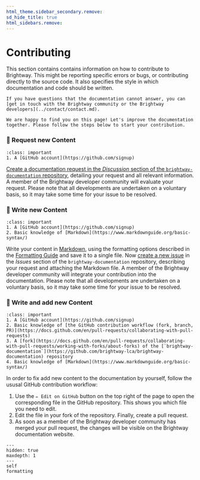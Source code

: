 ```yaml
---
html_theme.sidebar_secondary.remove:
sd_hide_title: true
html_sidebars.remove:
---
```


# Contributing

This section contains contains information on how to contribute to Brightway. This might be reporting specific errors or bugs, or contributing directly to the source code. It also specifies the style in which documentation and code should be written.

```{seealso}
If you have questions that the documentation cannot answer, you can [get in touch with the Brightway community or the Brightway developers](../contact/contact.md).
```


```{note}
We are happy to find you on this page! Let's improve the documentation together. Please follow the steps below to start your contribution.
```


### 🥉 Request new Content

```{admonition} Prerequisites
:class: important
1. A [GitHub account](https://github.com/signup)
```

[Create a documentation request in the _Discussion_ section of the `brightway-documentation` repository](https://github.com/brightway-lca/brightway-documentation/discussions/new?category=documentation-request), detailing your request and all relevant information. A member of the Brightway developer community will evaluate your request. Please note that all developments are undertaken on a voluntary basis, so it may take some time for your issue to be resolved.

### 🥈 Write new Content

```{admonition} Prerequisites
:class: important
1. A [GitHub account](https://github.com/signup)
2. Basic knowledge of [Markdown](https://www.markdownguide.org/basic-syntax/)
```

Write your content in [Markdown](https://en.wikipedia.org/wiki/Markdown), using the formatting options described in the [Formatting Guide](./formatting.md) and save it to a single file. Now [create a new issue](https://github.com/brightway-lca/brightway-documentation/issues/new) in the _Issues_ section of the `brightway-documentation` repository, describing your request and attaching the Markdown file. A member of the Brightway developer community will integrate your contribution into the documentation. Please note that all developments are undertaken on a voluntary basis, so it may take some time for your issue to be resolved.

### 🥇 Write and add new Content

```{admonition} Prerequisites
:class: important
1. A [GitHub account](https://github.com/signup)
2. Basic knowledge of [the GitHub contribution workflow (fork, branch, PR)](https://docs.github.com/en/pull-requests/collaborating-with-pull-requests)
3. A [fork](https://docs.github.com/en/pull-requests/collaborating-with-pull-requests/working-with-forks/about-forks) of the [`brightway-documentation`](https://github.com/brightway-lca/brightway-documentation) repository
4. Basic knowledge of [Markdown](https://www.markdownguide.org/basic-syntax/)
```

In order to fix add new content to the documentation by yourself, follow the ususal GitHub contribution workflow:

1. Use the `✏️ Edit on GitHub` button on the top right of the page to open the corresponding file in the GitHub repository. This shows you which file you need to edit.
2. Edit the file in your fork of the repository. Finally, create a pull request.
3. As soon as a member of the Brightway developer community has merged your pull request, the changes will be visible on the Brightway documentation website.


```{toctree}
---
hidden: true
maxdepth: 1
---
self
formatting
```